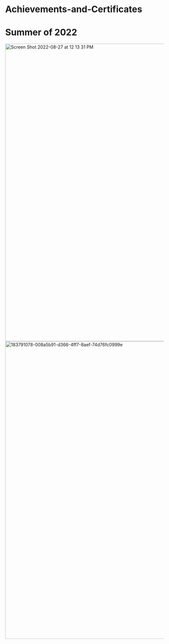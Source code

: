 # Achievements-and-Certificates

# Summer of 2022

<img width="942" alt="Screen Shot 2022-08-27 at 12 13 31 PM" src="https://user-images.githubusercontent.com/93716153/187040869-928e15c0-8a22-48e9-ad16-3d1c8fadeb48.png">

<img width="942" alt="183791078-008a5b91-d366-4ff7-8aef-74d76fc0999e" src="https://user-images.githubusercontent.com/93716153/187040903-60acecb9-ecd6-4f7b-973e-d4a6a9cc38bb.png">
